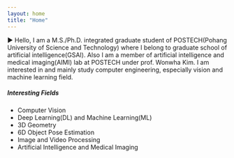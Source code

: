 ```yaml
---
layout: home
title: "Home"
---
```


▶︎ Hello, I am a M.S./Ph.D. integrated graduate student of POSTECH(Pohang University of Science and Technology) where I belong to graduate school of artificial intelligence(GSAI). Also I am a member of artificial intelligence and medical imaging(AIMI) lab at POSTECH under prof. Wonwha Kim. I am interested in and mainly study computer engineering, especially vision and machine learning field. 
<br/>

##### ***Interesting Fields***
- Computer Vision
- Deep Learning(DL) and Machine Learning(ML)
- 3D Geometry
- 6D Object Pose Estimation
- Image and Video Processing
- Artificial Intelligence and Medical Imaging 
